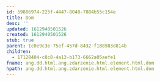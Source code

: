 ```yaml
---
id: 59886974-225f-4447-8048-7884b55c154e
title: Dom
desc: ''
updated: 1612940501526
created: 1612940501526
stub: true
parent: 1c0e9c3e-75ef-457d-8432-f188983d814b
children:
  - 17128404-c8c8-4a13-b173-6662a05aefe1
fname: ang.dd.html.ang.zdarzenie.html.element.html.dom
hpath: ang.dd.html.ang.zdarzenie.html.element.html.dom
---
```



